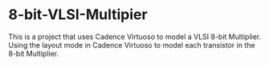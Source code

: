 # 8-bit-VLSI-Multipier
This is a project that uses Cadence Virtuoso to model a VLSI 8-bit Multiplier. 
Using the layout mode in Cadence Virtuoso to model each transistor in the 8-bit Multiplier.
